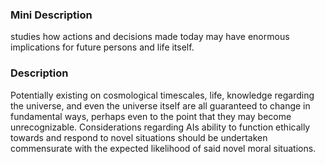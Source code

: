 ### Mini Description

 studies how actions and decisions made today may have enormous implications for future persons and life itself. 

### Description

Potentially existing on cosmological timescales, life, knowledge regarding the universe, and even the universe itself are all guaranteed to change in fundamental ways, perhaps even to the point that they may become unrecognizable. Considerations regarding AIs ability to function ethically towards and respond to novel situations should be undertaken commensurate with the expected likelihood of said novel moral situations.
